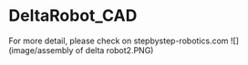 # DeltaRobot_CAD

For more detail, please check on stepbystep-robotics.com
![](image/assembly of delta robot2.PNG)
